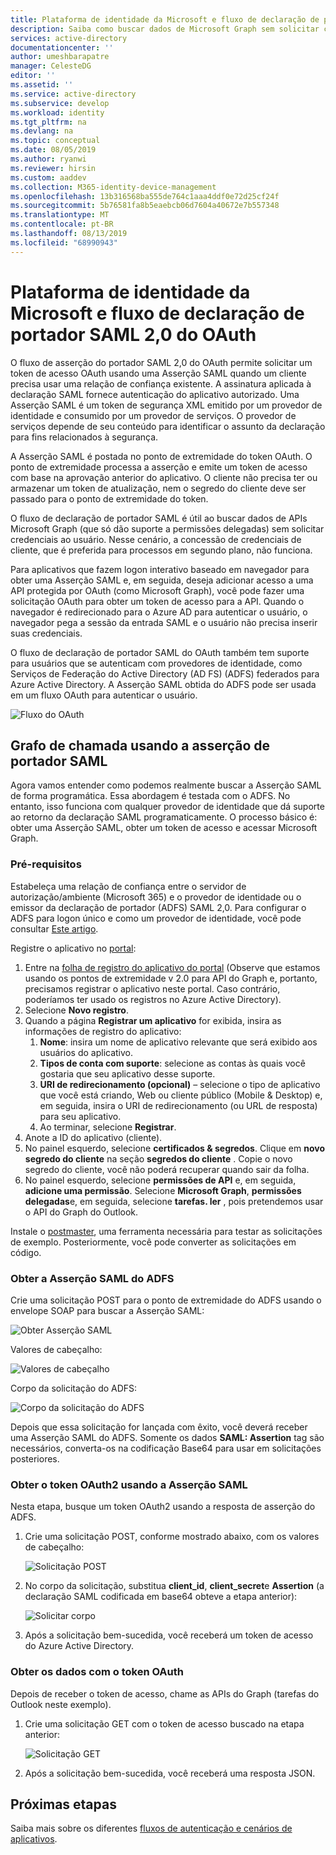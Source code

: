 ```yaml
---
title: Plataforma de identidade da Microsoft e fluxo de declaração de portador SAML | Azure
description: Saiba como buscar dados de Microsoft Graph sem solicitar credenciais ao usuário usando o fluxo de declaração de portador SAML.
services: active-directory
documentationcenter: ''
author: umeshbarapatre
manager: CelesteDG
editor: ''
ms.assetid: ''
ms.service: active-directory
ms.subservice: develop
ms.workload: identity
ms.tgt_pltfrm: na
ms.devlang: na
ms.topic: conceptual
ms.date: 08/05/2019
ms.author: ryanwi
ms.reviewer: hirsin
ms.custom: aaddev
ms.collection: M365-identity-device-management
ms.openlocfilehash: 13b316568ba555de764c1aaa4ddf0e72d25cf24f
ms.sourcegitcommit: 5b76581fa8b5eaebcb06d7604a40672e7b557348
ms.translationtype: MT
ms.contentlocale: pt-BR
ms.lasthandoff: 08/13/2019
ms.locfileid: "68990943"
---
```

# <a name="microsoft-identity-platform-and-oauth-20-saml-bearer-assertion-flow"></a>Plataforma de identidade da Microsoft e fluxo de declaração de portador SAML 2,0 do OAuth
O fluxo de asserção do portador SAML 2,0 do OAuth permite solicitar um token de acesso OAuth usando uma Asserção SAML quando um cliente precisa usar uma relação de confiança existente. A assinatura aplicada à declaração SAML fornece autenticação do aplicativo autorizado. Uma Asserção SAML é um token de segurança XML emitido por um provedor de identidade e consumido por um provedor de serviços. O provedor de serviços depende de seu conteúdo para identificar o assunto da declaração para fins relacionados à segurança.

A Asserção SAML é postada no ponto de extremidade do token OAuth.  O ponto de extremidade processa a asserção e emite um token de acesso com base na aprovação anterior do aplicativo. O cliente não precisa ter ou armazenar um token de atualização, nem o segredo do cliente deve ser passado para o ponto de extremidade do token.

O fluxo de declaração de portador SAML é útil ao buscar dados de APIs Microsoft Graph (que só dão suporte a permissões delegadas) sem solicitar credenciais ao usuário. Nesse cenário, a concessão de credenciais de cliente, que é preferida para processos em segundo plano, não funciona.

Para aplicativos que fazem logon interativo baseado em navegador para obter uma Asserção SAML e, em seguida, deseja adicionar acesso a uma API protegida por OAuth (como Microsoft Graph), você pode fazer uma solicitação OAuth para obter um token de acesso para a API. Quando o navegador é redirecionado para o Azure AD para autenticar o usuário, o navegador pega a sessão da entrada SAML e o usuário não precisa inserir suas credenciais.

O fluxo de declaração de portador SAML do OAuth também tem suporte para usuários que se autenticam com provedores de identidade, como Serviços de Federação do Active Directory (AD FS) (ADFS) federados para Azure Active Directory.  A Asserção SAML obtida do ADFS pode ser usada em um fluxo OAuth para autenticar o usuário.

![Fluxo do OAuth](./media/v2-saml-bearer-assertion/1.png)

## <a name="call-graph-using-saml-bearer-assertion"></a>Grafo de chamada usando a asserção de portador SAML
Agora vamos entender como podemos realmente buscar a Asserção SAML de forma programática. Essa abordagem é testada com o ADFS. No entanto, isso funciona com qualquer provedor de identidade que dá suporte ao retorno da declaração SAML programaticamente. O processo básico é: obter uma Asserção SAML, obter um token de acesso e acessar Microsoft Graph.

### <a name="prerequisites"></a>Pré-requisitos

Estabeleça uma relação de confiança entre o servidor de autorização/ambiente (Microsoft 365) e o provedor de identidade ou o emissor da declaração de portador (ADFS) SAML 2,0. Para configurar o ADFS para logon único e como um provedor de identidade, você pode consultar [Este artigo](https://blogs.technet.microsoft.com/canitpro/2015/09/11/step-by-step-setting-up-ad-fs-and-enabling-single-sign-on-to-office-365/).

Registre o aplicativo no [portal](https://ms.portal.azure.com/#blade/Microsoft_AAD_RegisteredApps/ApplicationsListBlade):
1. Entre na [folha de registro do aplicativo do portal](https://ms.portal.azure.com/#blade/Microsoft_AAD_RegisteredApps/ApplicationsListBlade) (Observe que estamos usando os pontos de extremidade v 2.0 para API do Graph e, portanto, precisamos registrar o aplicativo neste portal. Caso contrário, poderíamos ter usado os registros no Azure Active Directory). 
1. Selecione **Novo registro**.
1. Quando a página **Registrar um aplicativo** for exibida, insira as informações de registro do aplicativo: 
    1. **Nome**: insira um nome de aplicativo relevante que será exibido aos usuários do aplicativo.
    1. **Tipos de conta com suporte**: selecione as contas às quais você gostaria que seu aplicativo desse suporte.
    1. **URI de redirecionamento (opcional)** – selecione o tipo de aplicativo que você está criando, Web ou cliente público (Mobile & Desktop) e, em seguida, insira o URI de redirecionamento (ou URL de resposta) para seu aplicativo.
    1. Ao terminar, selecione **Registrar**.
1. Anote a ID do aplicativo (cliente).
1. No painel esquerdo, selecione **certificados & segredos**. Clique em **novo segredo do cliente** na seção **segredos do cliente** . Copie o novo segredo do cliente, você não poderá recuperar quando sair da folha.
1. No painel esquerdo, selecione **permissões de API** e, em seguida, **adicione uma permissão**. Selecione **Microsoft Graph**, **permissões delegadas**e, em seguida, selecione **tarefas. ler** , pois pretendemos usar o API do Graph do Outlook. 

Instale o [postmaster](https://www.getpostman.com/), uma ferramenta necessária para testar as solicitações de exemplo.  Posteriormente, você pode converter as solicitações em código.

### <a name="get-the-saml-assertion-from-adfs"></a>Obter a Asserção SAML do ADFS
Crie uma solicitação POST para o ponto de extremidade do ADFS usando o envelope SOAP para buscar a Asserção SAML:

![Obter Asserção SAML](./media/v2-saml-bearer-assertion/2.png)

Valores de cabeçalho:

![Valores de cabeçalho](./media/v2-saml-bearer-assertion/3.png)

Corpo da solicitação do ADFS:

![Corpo da solicitação do ADFS](./media/v2-saml-bearer-assertion/4.png)

Depois que essa solicitação for lançada com êxito, você deverá receber uma Asserção SAML do ADFS. Somente os dados **SAML: Assertion** tag são necessários, converta-os na codificação Base64 para usar em solicitações posteriores.

### <a name="get-the-oauth2-token-using-the-saml-assertion"></a>Obter o token OAuth2 usando a Asserção SAML 
Nesta etapa, busque um token OAuth2 usando a resposta de asserção do ADFS.

1. Crie uma solicitação POST, conforme mostrado abaixo, com os valores de cabeçalho:

    ![Solicitação POST](./media/v2-saml-bearer-assertion/5.png)
1. No corpo da solicitação, substitua **client_id**, **client_secret**e **Assertion** (a declaração SAML codificada em base64 obteve a etapa anterior):

    ![Solicitar corpo](./media/v2-saml-bearer-assertion/6.png)
1. Após a solicitação bem-sucedida, você receberá um token de acesso do Azure Active Directory.

### <a name="get-the-data-with-the-oauth-token"></a>Obter os dados com o token OAuth

Depois de receber o token de acesso, chame as APIs do Graph (tarefas do Outlook neste exemplo). 

1. Crie uma solicitação GET com o token de acesso buscado na etapa anterior:

    ![Solicitação GET](./media/v2-saml-bearer-assertion/7.png)

1. Após a solicitação bem-sucedida, você receberá uma resposta JSON.

## <a name="next-steps"></a>Próximas etapas

Saiba mais sobre os diferentes [fluxos de autenticação e cenários de aplicativos](authentication-flows-app-scenarios.md).